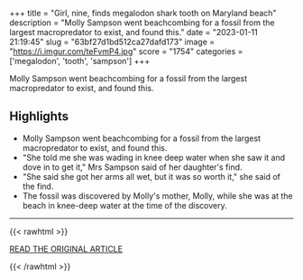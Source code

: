+++
title = "Girl, nine, finds megalodon shark tooth on Maryland beach"
description = "Molly Sampson went beachcombing for a fossil from the largest macropredator to exist, and found this."
date = "2023-01-11 21:19:45"
slug = "63bf27d1bd512ca27dafd173"
image = "https://i.imgur.com/teFvmP4.jpg"
score = "1754"
categories = ['megalodon', 'tooth', 'sampson']
+++

Molly Sampson went beachcombing for a fossil from the largest macropredator to exist, and found this.

## Highlights

- Molly Sampson went beachcombing for a fossil from the largest macropredator to exist, and found this.
- "She told me she was wading in knee deep water when she saw it and dove in to get it," Mrs Sampson said of her daughter's find.
- "She said she got her arms all wet, but it was so worth it," she said of the find.
- The fossil was discovered by Molly's mother, Molly, while she was at the beach in knee-deep water at the time of the discovery.

---

{{< rawhtml >}}
  <p class="article-category">
    <a target="_blank" href="https://www.bbc.com/news/world-us-canada-64231245">READ THE ORIGINAL ARTICLE</a>
  </p>
{{< /rawhtml >}}
